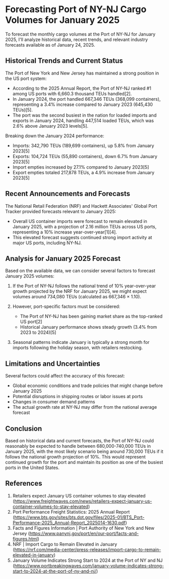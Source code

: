 # Forecasting Port of NY-NJ Cargo Volumes for January 2025

To forecast the monthly cargo volumes at the Port of NY-NJ for January 2025, I'll analyze historical data, recent trends, and relevant industry forecasts available as of January 24, 2025.

## Historical Trends and Current Status

The Port of New York and New Jersey has maintained a strong position in the US port system:

- According to the 2025 Annual Report, the Port of NY-NJ ranked #1 among US ports with 6,660.3 thousand TEUs handled[2].
- In January 2024, the port handled 667,346 TEUs (368,099 containers), representing a 3.4% increase compared to January 2023 (645,430 TEUs)[5].
- The port was the second busiest in the nation for loaded imports and exports in January 2024, handling 447,514 loaded TEUs, which was 2.6% above January 2023 levels[5].

Breaking down the January 2024 performance:
- Imports: 342,790 TEUs (189,699 containers), up 5.8% from January 2023[5]
- Exports: 104,724 TEUs (55,890 containers), down 6.7% from January 2023[5]
- Import empties increased by 27.1% compared to January 2023[5]
- Export empties totaled 217,878 TEUs, a 4.9% increase from January 2023[5]

## Recent Announcements and Forecasts

The National Retail Federation (NRF) and Hackett Associates' Global Port Tracker provided forecasts relevant to January 2025:

- Overall US container imports were forecast to remain elevated in January 2025, with a projection of 2.16 million TEUs across US ports, representing a 10% increase year-over-year[1][4].
- This elevated forecast suggests continued strong import activity at major US ports, including NY-NJ.

## Analysis for January 2025 Forecast

Based on the available data, we can consider several factors to forecast January 2025 volumes:

1. If the Port of NY-NJ follows the national trend of 10% year-over-year growth projected by the NRF for January 2025, we might expect volumes around 734,080 TEUs (calculated as 667,346 × 1.10).

2. However, port-specific factors must be considered:
   - The Port of NY-NJ has been gaining market share as the top-ranked US port[2]
   - Historical January performance shows steady growth (3.4% from 2023 to 2024)[5]

3. Seasonal patterns indicate January is typically a strong month for imports following the holiday season, with retailers restocking.

## Limitations and Uncertainties

Several factors could affect the accuracy of this forecast:

- Global economic conditions and trade policies that might change before January 2025
- Potential disruptions in shipping routes or labor issues at ports
- Changes in consumer demand patterns
- The actual growth rate at NY-NJ may differ from the national average forecast

## Conclusion

Based on historical data and current forecasts, the Port of NY-NJ could reasonably be expected to handle between 680,000-740,000 TEUs in January 2025, with the most likely scenario being around 730,000 TEUs if it follows the national growth projection of 10%. This would represent continued growth for the port and maintain its position as one of the busiest ports in the United States.

## References

1. Retailers expect January US container volumes to stay elevated (https://www.freightwaves.com/news/retailers-expect-january-us-container-volumes-to-stay-elevated)
2. Port Performance Freight Statistics: 2025 Annual Report (https://www.bts.gov/sites/bts.dot.gov/files/2025-01/BTS_Port-Performance-2025_Annual-Report_2025014-1630.pdf)
3. Facts and Figures Information | Port Authority of New York and New Jersey (https://www.panynj.gov/port/en/our-port/facts-and-figures.html)
4. NRF | Import Cargo to Remain Elevated in January (https://nrf.com/media-center/press-releases/import-cargo-to-remain-elevated-in-january)
5. January Volume Indicates Strong Start to 2024 at the Port of NY and NJ (https://www.portbreakingwaves.com/january-volume-indicates-strong-start-to-2024-at-the-port-of-ny-and-nj/)